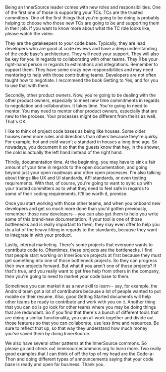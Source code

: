 Being an InnerSource leader comes with new roles and responsibilities. One of the first one of those is supporting your TCs. TCs are the trusted committers. One of the first things that you're going to be doing is probably helping to choose who those new TCs are going to be and supporting them in their job. If you want to know more about what the TC role looks like, please watch the video. 

They are the gatekeepers to your code base. Typically, they are lead developers who are good at code reviews and have a deep understanding of the code base's architecture. They will need your support. They will also be key for you in regards to collaborating with other teams. They'll be your right-hand person in regards to estimations and integrations. Remember to support them. They have some crazy new responsibilities and may need mentoring to help with those contributing teams. Developers are not often taught how to negotiate. I recommend the book Getting to Yes, and for you to use that with them. 

Secondly, other product owners. Now, you're going to be dealing with the other product owners, especially to meet new time commitments in regards to negotiation and collaboration. It takes time. You're going to need to mentor. You may need to mentor other product owners, especially that are new to the process. Your processes might be different from theirs as well. That's OK. 

I like to think of project code bases as being like houses. Some older houses need more rules and directions than others because they're quirky. For example, hot and cold wasn't a standard in houses a long time ago. So nowadays, you document it so that the guests know that hey, in the shower, the cold is actually the left hand instead of the right hand. 

Thirdly, documentation time. At the beginning, you may have to sink a fair amount of your time in regards to the open documentation, and going beyond just your open roadmaps and other open processes. I'm also talking about things like UX and UI standards, API standards, or even testing requirements. With that, of course, you're going to want to sync up with your trusted committers as to what they need to feel safe in regards to some of their coding requirements. It'll be worth it, promise. 

Once you start working with those other teams, and when you onboard new developers and get so much more done than you'd gotten previously, remember those new developers-- you can also get them to help you write some of this brand-new documentation. If your tool is one of those bottlenecks and is really important to them, they may even offer to help you do a lot of the heavy lifting in regards to the standards, because they want to integrate in with your product. 

Lastly, internal marketing. There's some projects that everyone wants to contribute code to. Oftentimes, these projects are the bottlenecks. I find that people start working on InnerSource projects at first because they must get something into one of those bottleneck projects. So they can progress their own projects forward. But what if you aren't one of those projects? If that's true, and you really want to get free help from others in the company, then you're going to need to market your code base to them. 

Sometimes you can market it as a new skill to learn-- say, for example, the Android team got a lot of contributors because a lot of people wanted to put mobile on their resume. Also, good Getting Started documents will help other teams be ready to contribute and work with you on it. Another thing that you can do is go look for other teams where you may be doing things that are redundant. So if you find that there's a bunch of different tools that are doing a similar functionality, you can all work together and divide out those features so that you can collaborate, use less time and resources. Be sure to reflect that up, so that way they understand how much money you've saved them by doing InnerSource. 

We also have several other patterns at the InnerSource commons. So please go and check out innersourcecommons.org to learn more. Two really good examples that I can think of off the top of my head are the Code-a-Thon and doing different types of announcements saying that your code base is ready and open for business. Thank you. 
